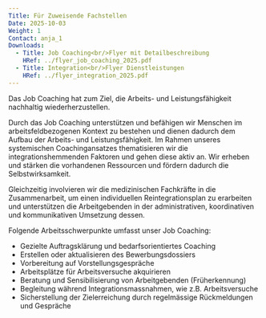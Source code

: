 ```yaml
---
Title: Für Zuweisende Fachstellen
Date: 2025-10-03
Weight: 1
Contact: anja_1
Downloads:
  - Title: Job Coaching<br/>Flyer mit Detailbeschreibung
    HRef: ../flyer_job_coaching_2025.pdf
  - Title: Integration<br/>Flyer Dienstleistungen
    HRef: ../flyer_integration_2025.pdf
---
```

Das Job Coaching hat zum Ziel, die Arbeits- und Leistungsfähigkeit nachhaltig wiederherzustellen.

Durch das Job Coaching unterstützen und befähigen wir Menschen im arbeitsfeldbezogenen Kontext zu bestehen und dienen dadurch dem Aufbau der Arbeits- und Leistungsfähigkeit. Im Rahmen unseres systemischen Coachingansatzes thematisieren wir die integrationshemmenden Faktoren und gehen diese aktiv an. Wir erheben und stärken die vorhandenen Ressourcen und fördern dadurch die Selbstwirksamkeit.

Gleichzeitig involvieren wir die medizinischen Fachkräfte in die Zusammenarbeit, um einen individuellen Reintegrationsplan zu erarbeiten und unterstützen die Arbeitgebenden in der administrativen, koordinativen und kommunikativen Umsetzung dessen.

Folgende Arbeitsschwerpunkte umfasst unser Job Coaching:
- Gezielte Auftragsklärung und bedarfsorientiertes Coaching
- Erstellen oder aktualisieren des Bewerbungsdossiers
- Vorbereitung auf Vorstellungsgespräche
- Arbeitsplätze für Arbeitsversuche akquirieren
- Beratung und Sensibilisierung von Arbeitgebenden (Früherkennung)
- Begleitung während Integrationsmassnahmen, wie z.B. Arbeitsversuche
- Sicherstellung der Zielerreichung durch regelmässige Rückmeldungen und Gespräche

